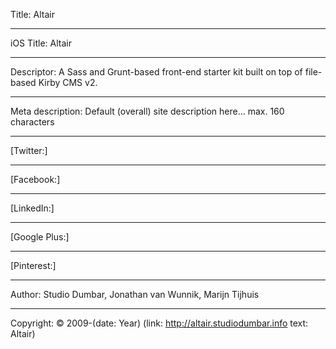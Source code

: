Title: Altair

----

iOS Title: Altair

----

Descriptor: A Sass and Grunt-based front-end starter kit built on top of file-based Kirby CMS v2.

----

Meta description: Default (overall) site description here... max. 160 characters

----

[Twitter:]

----

[Facebook:]

----

[LinkedIn:]

----

[Google Plus:]

----

[Pinterest:]

----

Author: Studio Dumbar, Jonathan van Wunnik, Marijn Tijhuis

----

Copyright: © 2009-(date: Year) (link: http://altair.studiodumbar.info text: Altair)
